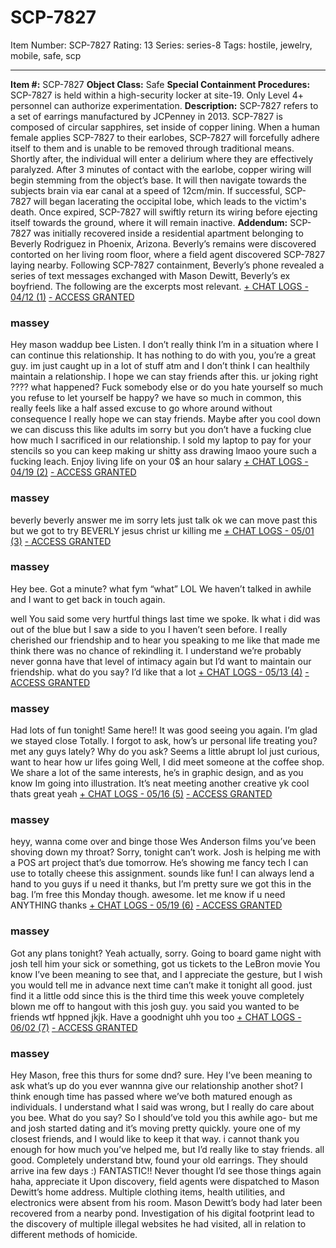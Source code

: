 # SCP-7827
Item Number: SCP-7827
Rating: 13
Series: series-8
Tags: hostile, jewelry, mobile, safe, scp

---

**Item #:** SCP-7827
**Object Class:** Safe
**Special Containment Procedures:** SCP-7827 is held within a high-security locker at site-19.
Only Level 4+ personnel can authorize experimentation.
**Description:** SCP-7827 refers to a set of earrings manufactured by JCPenney in 2013. SCP-7827 is composed of circular sapphires, set inside of copper lining.
When a human female applies SCP-7827 to their earlobes, SCP-7827 will forcefully adhere itself to them and is unable to be removed through traditional means. Shortly after, the individual will enter a delirium where they are effectively paralyzed.
After 3 minutes of contact with the earlobe, copper wiring will begin stemming from the object’s base. It will then navigate towards the subjects brain via ear canal at a speed of 12cm/min. If successful, SCP-7827 will began lacerating the occipital lobe, which leads to the victim's death. Once expired, SCP-7827 will swiftly return its wiring before ejecting itself towards the ground, where it will remain inactive.
**Addendum:** SCP-7827 was initially recovered inside a residential apartment belonging to Beverly Rodriguez in Phoenix, Arizona. Beverly’s remains were discovered contorted on her living room floor, where a field agent discovered SCP-7827 laying nearby.
Following SCP-7827 containment, Beverly’s phone revealed a series of text messages exchanged with Mason Dewitt, Beverly’s ex boyfriend. The following are the excerpts most relevant.
[\+ CHAT LOGS - 04/12 (1)](javascript:;)
[\- ACCESS GRANTED](javascript:;)
### massey
Hey mason
waddup bee
Listen. I don’t really think I’m in a situation where I can continue this relationship. It has nothing to do with you, you’re a great guy. im just caught up in a lot of stuff atm and I don’t think I can healthily maintain a relationship. I hope we can stay friends after this.
ur joking right
????
what happened? Fuck somebody else or do you hate yourself so much you refuse to let yourself be happy? we have so much in common, this really feels like a half assed excuse to go whore around without consequence
I really hope we can stay friends. Maybe after you cool down we can discuss this like adults
im sorry but you don’t have a fucking clue how much I sacrificed in our relationship. I sold my laptop to pay for your stencils so you can keep making ur shitty ass drawing lmaoo
youre such a fucking leach. Enjoy living life on your 0$ an hour salary
[\+ CHAT LOGS - 04/19 (2)](javascript:;)
[\- ACCESS GRANTED](javascript:;)
### massey
beverly
beverly answer me
im sorry lets just talk ok
we can move past this but we got to try
BEVERLY
jesus christ
ur killing me
[\+ CHAT LOGS - 05/01 (3)](javascript:;)
[\- ACCESS GRANTED](javascript:;)
### massey
Hey bee. Got a minute?
what
fym “what” LOL
We haven’t talked in awhile and I want to get back in touch again.  

well
You said some very hurtful things last time we spoke. Ik what i did was out of the blue but I saw a side to you I haven’t seen before. I really cherished our friendship and to hear you speaking to me like that made me think there was no chance of rekindling it.
I understand we’re probably never gonna have that level of intimacy again but I’d want to maintain our friendship. what do you say?
I’d like that a lot
[\+ CHAT LOGS - 05/13 (4)](javascript:;)
[\- ACCESS GRANTED](javascript:;)
### massey
Had lots of fun tonight!
Same here!! It was good seeing you again. I’m glad we stayed close
Totally. I forgot to ask, how’s ur personal life treating you? met any guys lately?
Why do you ask? Seems a little abrupt lol
just curious, want to hear how ur lifes going
Well, I did meet someone at the coffee shop. We share a lot of the same interests, he’s in graphic design, and as you know Im going into illustration. It’s neat meeting another creative yk
cool
thats great
yeah
[\+ CHAT LOGS - 05/16 (5)](javascript:;)
[\- ACCESS GRANTED](javascript:;)
### massey
heyy, wanna come over and binge those Wes Anderson films you’ve been shoving down my throat?
Sorry, tonight can’t work. Josh is helping me with a POS art project that’s due tomorrow. He’s showing me fancy tech I can use to totally cheese this assignment.
sounds like fun! I can always lend a hand to you guys if u need it
thanks, but I’m pretty sure we got this in the bag. I’m free this Monday though.
awesome. let me know if u need ANYTHING
thanks
[\+ CHAT LOGS - 05/19 (6)](javascript:;)
[\- ACCESS GRANTED](javascript:;)
### massey
Got any plans tonight?
Yeah actually, sorry. Going to board game night with josh
tell him your sick or something, got us tickets to the LeBron movie
You know I’ve been meaning to see that, and I appreciate the gesture, but I wish you would tell me in advance next time
can’t make it tonight
all good. just find it a little odd since this is the third time this week youve completely blown me off to hangout with this josh guy. you said you wanted to be friends wtf hppned
jkjk. Have a goodnight
uhh you too
[\+ CHAT LOGS - 06/02 (7)](javascript:;)
[\- ACCESS GRANTED](javascript:;)
### massey
Hey Mason, free this thurs for some dnd?
sure. Hey I’ve been meaning to ask
what’s up
do you ever wannna give our relationship another shot? I think enough time has passed where we’ve both matured enough as individuals. I understand what I said was wrong, but I really do care about you bee. What do you say?
So
I should’ve told you this awhile ago- but me and josh started dating and it’s moving pretty quickly. youre one of my closest friends, and I would like to keep it that way. i cannot thank you enough for how much you’ve helped me, but I’d really like to stay friends.
all good. Completely understand
btw, found your old earrings. They should arrive ina few days :)
FANTASTIC!! Never thought I’d see those things again haha, appreciate it
Upon discovery, field agents were dispatched to Mason Dewitt’s home address. Multiple clothing items, health utilities, and electronics were absent from his room. Mason Dewitt’s body had later been recovered from a nearby pond.
Investigation of his digital footprint lead to the discovery of multiple illegal websites he had visited, all in relation to different methods of homicide.